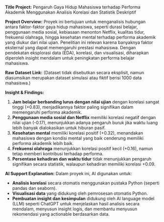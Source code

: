 **Title Project:**
Pengaruh Gaya Hidup Mahasiswa terhadap Performa Akademik Menggunakan Analisis Korelasi dan Statistik Deskriptif

**Project Overview:**
Proyek ini bertujuan untuk menganalisis hubungan antara faktor-faktor gaya hidup mahasiswa, seperti durasi belajar, penggunaan media sosial, kebiasaan menonton Netflix, kualitas tidur, frekuensi olahraga, hingga kesehatan mental terhadap performa akademik yang diukur dari nilai ujian. Penelitian ini relevan karena banyaknya faktor eksternal yang dapat memengaruhi prestasi mahasiswa. Dengan pendekatan eksplorasi data (EDA), korelasi, dan visualisasi, diharapkan diperoleh insight mendalam untuk peningkatan performa belajar mahasiswa.

**Raw Dataset Link:**
(Dataset tidak disebutkan secara eksplisit, namun diasumsikan merupakan dataset simulasi atau fiktif berisi 1000 data mahasiswa.)

**Insight & Findings:**

1. **Jam belajar berbanding lurus dengan nilai ujian** dengan korelasi sangat tinggi (+0.83), menjadikannya faktor paling signifikan dalam memengaruhi performa akademik.
2. **Penggunaan media sosial dan Netflix** memiliki korelasi negatif dengan nilai ujian (-0.17), menunjukkan adanya pengaruh buruk jika waktu luang lebih banyak dialokasikan untuk hiburan pasif.
3. **Kesehatan mental** memiliki korelasi positif (+0.32), menandakan mahasiswa dengan kondisi mental yang baik cenderung memiliki performa akademik lebih baik.
4. **Frekuensi olahraga** menunjukkan korelasi positif kecil (+0.16), namun tetap memberi kontribusi terhadap performa.
5. **Persentase kehadiran dan waktu tidur** tidak menunjukkan pengaruh signifikan secara statistik, walaupun kehadiran memiliki korelasi +0.09.

**AI Support Explanation:**
Dalam proyek ini, AI digunakan untuk:

* **Analisis korelasi** secara otomatis menggunakan pustaka Python (seperti pandas dan seaborn).
* **Visualisasi data** yang didukung oleh pemrosesan otomatis Python.
* **Pembuatan insight dan kesimpulan** didukung oleh AI language model (LLM) seperti ChatGPT untuk menjelaskan hasil analisis secara mendalam, menyusun insight logis, dan membantu menyusun rekomendasi yang actionable berdasarkan data.